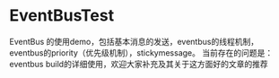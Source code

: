 # EventBusTest
EventBus 的使用demo，包括基本消息的发送，eventbus的线程机制，eventbus的priority（优先级机制），stickymessage。
当前存在的问题是：
  eventbus build的详细使用，欢迎大家补充及其关于这方面好的文章的推荐
